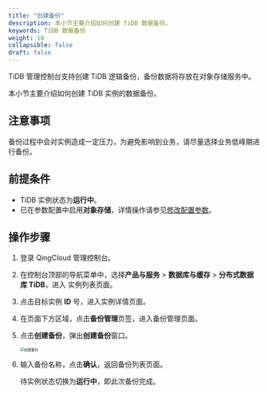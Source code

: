 ```yaml
---
title: "创建备份"
description: 本小节主要介绍如何创建 TiDB 数据备份。 
keywords: TiDB 数据备份
weight: 10
collapsible: false
draft: false
---
```


TiDB 管理控制台支持创建 TiDB 逻辑备份，备份数据将存放在对象存储服务中。

本小节主要介绍如何创建 TiDB 实例的数据备份。

## 注意事项

备份过程中会对实例造成一定压力，为避免影响到业务，请尽量选择业务低峰期进行备份。

## 前提条件

- TiDB 实例状态为**运行中**。
- 已在参数配置中启用**对象存储**，详情操作请参见[修改配置参数](../../cfginstance/paramconfig/)。

## 操作步骤

1. 登录 QingCloud 管理控制台。

2. 在控制台顶部的导航菜单中，选择**产品与服务** > **数据库与缓存** > **分布式数据库 TiDB**，进入 实例列表页面。

3. 点击目标实例 **ID** 号，进入实例详情页面。

4. 在页面下方区域，点击**备份管理**页签，进入备份管理页面。

5. 点击**创建备份**，弹出**创建备份**窗口。

   <img src="../../../_images/create_backup.png" alt="创建备份" style="zoom:50%;" />

6. 输入备份名称，点击**确认**，返回备份列表页面。

   待实例状态切换为**运行中**，即此次备份完成。


